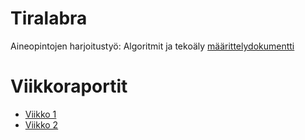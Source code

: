 # Tiralabra
Aineopintojen harjoitustyö: Algoritmit ja tekoäly
[määrittelydokumentti](docs/maarittely.md)
# Viikkoraportit
- [Viikko 1](docs/viikko1.md)
- [Viikko 2](docs/viikko2.md)
